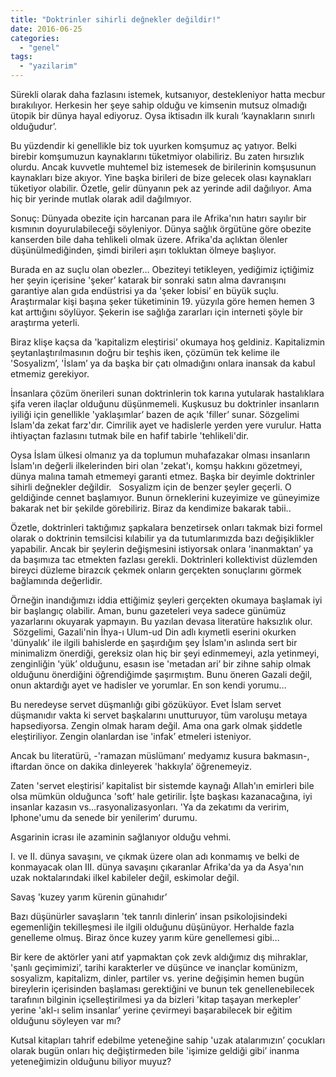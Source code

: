 ```yaml
---
title: "Doktrinler sihirli değnekler değildir!"
date: 2016-06-25
categories: 
  - "genel"
tags: 
  - "yazilarim"
---
```


Sürekli olarak daha fazlasını istemek, kutsanıyor, destekleniyor hatta mecbur bırakılıyor. Herkesin her şeye sahip olduğu ve kimsenin mutsuz olmadığı ütopik bir dünya hayal ediyoruz. Oysa iktisadın ilk kuralı ‘kaynakların sınırlı olduğudur’.  
  
Bu yüzdendir ki genellikle biz tok uyurken komşumuz aç yatıyor. Belki birebir komşumuzun kaynaklarını tüketmiyor olabiliriz. Bu zaten hırsızlık olurdu. Ancak kuvvetle muhtemel biz istemesek de birilerinin komşusunun kaynakları bize akıyor. Yine başka birileri de bize gelecek olası kaynakları tüketiyor olabilir. Özetle, gelir dünyanın pek az yerinde adil dağılıyor. Ama hiç bir yerinde mutlak olarak adil dağılmıyor.  
  
Sonuç: Dünyada obezite için harcanan para ile Afrika'nın hatırı sayılır bir kısmının doyurulabileceği söyleniyor. Dünya sağlık örgütüne göre obezite kanserden bile daha tehlikeli olmak üzere. Afrika'da açlıktan ölenler düşünülmediğinden, şimdi birileri aşırı tokluktan ölmeye başlıyor.  
  
Burada en az suçlu olan obezler… Obeziteyi tetikleyen, yediğimiz içtiğimiz her şeyin içerisine 'şeker’ katarak bir sonraki satın alma davranışını garantiye alan gıda endüstrisi ya da 'şeker lobisi’ en büyük suçlu. Araştırmalar kişi başına şeker tüketiminin 19. yüzyıla göre hemen hemen 3 kat arttığını söylüyor. Şekerin ise sağlığa zararları için interneti şöyle bir araştırma yeterli.  
  
Biraz klişe kaçsa da 'kapitalizm eleştirisi’ okumaya hoş geldiniz. Kapitalizmin şeytanlaştırılmasının doğru bir teşhis iken, çözümün tek kelime ile 'Sosyalizm’, 'İslam’ ya da başka bir çatı olmadığını onlara inansak da kabul etmemiz gerekiyor.  
  
İnsanlara çözüm önerileri sunan doktrinlerin tok karına yutularak hastalıklara şifa veren ilaçlar olduğunu düşünmemeli. Kuşkusuz bu doktrinler insanların iyiliği için genellikle 'yaklaşımlar’ bazen de açık 'filler’ sunar. Sözgelimi İslam'da zekat farz'dır. Cimrilik ayet ve hadislerle yerden yere vurulur. Hatta ihtiyaçtan fazlasını tutmak bile en hafif tabirle 'tehlikeli'dir.  
  
Oysa İslam ülkesi olmanız ya da toplumun muhafazakar olması insanların İslam'ın değerli ilkelerinden biri olan 'zekat'ı, komşu hakkını gözetmeyi, dünya malına tamah etmemeyi garanti etmez. Başka bir deyimle doktrinler sihirli değnekler değildir.   Sosyalizm için de benzer şeyler geçerli. O geldiğinde cennet başlamıyor. Bunun örneklerini kuzeyimize ve güneyimize bakarak net bir şekilde görebiliriz. Biraz da kendimize bakarak tabii..  
  
Özetle, doktrinleri taktığımız şapkalara benzetirsek onları takmak bizi formel olarak o doktrinin temsilcisi kılabilir ya da tutumlarımızda bazı değişiklikler yapabilir. Ancak bir şeylerin değişmesini istiyorsak onlara 'inanmaktan’ ya da başımıza tac etmekten fazlası gerekli. Doktrinleri kollektivist düzlemden bireyci düzleme birazcık çekmek onların gerçekten sonuçlarını görmek bağlamında değerlidir.  
  
Örneğin inandığımızı iddia ettiğimiz şeyleri gerçekten okumaya başlamak iyi bir başlangıç olabilir. Aman, bunu gazeteleri veya sadece günümüz yazarlarını okuyarak yapmayın. Bu yazılan devasa literatüre haksızlık olur.  Sözgelimi, Gazali'nin İhya-ı Ulum-ud Din adlı kıymetli eserini okurken 'dünyalık’ ile ilgili bahislerde en şaşırdığım şey İslam'ın aslında sert bir minimalizm önerdiği, gereksiz olan hiç bir şeyi edinmemeyi, azla yetinmeyi, zenginliğin 'yük’ olduğunu, esasın ise 'metadan ari’ bir zihne sahip olmak olduğunu önerdiğini öğrendiğimde şaşırmıştım. Bunu öneren Gazali değil, onun aktardığı ayet ve hadisler ve yorumlar. En son kendi yorumu…  
  
Bu neredeyse servet düşmanlığı gibi gözüküyor. Evet İslam servet düşmanıdır vakta ki servet başkalarını unutturuyor, tüm varoluşu metaya hapsediyorsa. Zengin olmak haram değil. Ama ona gark olmak şiddetle eleştiriliyor. Zengin olanlardan ise 'infak’ etmeleri isteniyor.  
  
Ancak bu literatürü, -'ramazan müslümanı’ medyamız kusura bakmasın-, iftardan önce on dakika dinleyerek 'hakkıyla’ öğrenemeyiz. 

Zaten 'servet eleştirisi’ kapitalist bir sistemde kaynağı Allah'ın emirleri bile olsa mümkün olduğunca 'soft’ hale getirilir. İşte başkası kazanacağına, iyi insanlar kazasın vs…rasyonalizasyonları. 'Ya da zekatımı da veririm, Iphone'umu da senede bir yenilerim’ durumu.  
  
Asgarinin icrası ile azaminin sağlanıyor olduğu vehmi.  
  
I. ve II. dünya savaşını, ve çıkmak üzere olan adı konmamış ve belki de konmayacak olan III. dünya savaşını çıkaranlar Afrika'da ya da Asya'nın uzak noktalarındaki ilkel kabileler değil, eskimolar değil.  
  
Savaş 'kuzey yarım kürenin günahıdır’  
  
Bazı düşünürler savaşların 'tek tanrılı dinlerin’ insan psikolojisindeki egemenliğin tekilleşmesi ile ilgili olduğunu düşünüyor. Herhalde fazla genelleme olmuş. Biraz önce kuzey yarım küre genellemesi gibi…  
  
Bir kere de aktörler yani atıf yapmaktan çok zevk aldığımız dış mihraklar, 'şanlı geçimimizi’, tarihi karakterler ve düşünce ve inançlar komünizm, sosyalizm, kapitalizm, dinler, partiler vs. yerine değişimin hemen bugün bireylerin içerisinden başlaması gerektiğini ve bunun tek genellenebilecek tarafının bilginin içselleştirilmesi ya da bizleri 'kitap taşayan merkepler’ yerine 'akl-ı selim insanlar’ yerine çevirmeyi başarabilecek bir eğitim olduğunu söyleyen var mı?  
  
Kutsal kitapları tahrif edebilme yeteneğine sahip 'uzak atalarımızın’ çocukları olarak bugün onları hiç değiştirmeden bile 'işimize geldiği gibi’ inanma yeteneğimizin olduğunu biliyor muyuz?
